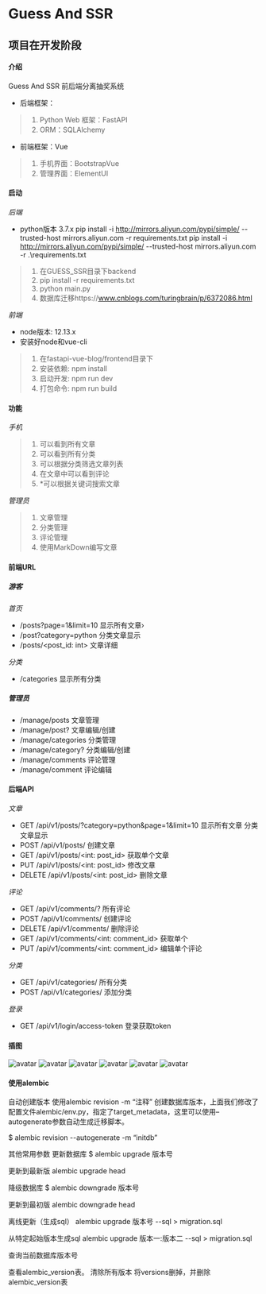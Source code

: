 # Guess And SSR

## 项目在开发阶段

#### 介绍
Guess And SSR
前后端分离抽奖系统
* 后端框架：
>1. Python Web 框架：FastAPI
>2. ORM：SQLAlchemy

* 前端框架：Vue
>1. 手机界面：BootstrapVue
>2. 管理界面：ElementUI

#### 启动 

*后端*

* python版本 3.7.x
pip install -i http://mirrors.aliyun.com/pypi/simple/ --trusted-host mirrors.aliyun.com -r requirements.txt
pip install -i http://mirrors.aliyun.com/pypi/simple/ --trusted-host mirrors.aliyun.com -r .\requirements.txt
>1. 在GUESS_SSR目录下backend
>2. pip install -r requirements.txt
>3. python main.py
>4. 数据库迁移https://www.cnblogs.com/turingbrain/p/6372086.html

*前端*

* node版本: 12.13.x
* 安装好node和vue-cli

>1.  在fastapi-vue-blog/frontend目录下
>2.  安装依赖: npm install
>3.  启动开发: npm run dev
>4.  打包命令: npm run build 


#### 功能

*手机*

>1. 可以看到所有文章
>2. 可以看到所有分类
>3. 可以根据分类筛选文章列表
>4. 在文章中可以看到评论
>5. *可以根据关键词搜索文章

*管理员*

>1. 文章管理
>2. 分类管理
>3. 评论管理
>4. 使用MarkDown编写文章

#### 前端URL

##### 游客

*首页*

* /posts?page=1&limit=10 显示所有文章›
* /post?category=python 分类文章显示
* /posts/<post_id: int> 文章详细

*分类*

* /categories 显示所有分类

##### 管理员

* /manage/posts       文章管理
* /manage/post?       文章编辑/创建
* /manage/categories  分类管理
* /manage/category?   分类编辑/创建
* /manage/comments    评论管理
* /manage/comment     评论编辑

#### 后端API

*文章*

* GET /api/v1/posts/?category=python&page=1&limit=10 显示所有文章 分类文章显示
* POST /api/v1/posts/                 创建文章
* GET /api/v1/posts/<int: post_id>    获取单个文章
* PUT /api/v1/posts/<int: post_id>    修改文章
* DELETE /api/v1/posts/<int: post_id> 删除文章

*评论*

* GET     /api/v1/comments/? 所有评论
* POST    /api/v1/comments/ 创建评论
* DELETE  /api/v1/comments/ 删除评论
* GET     /api/v1/comments/<int: comment_id> 获取单个
* PUT     /api/v1/comments/<int: comment_id> 编辑单个评论

*分类*

* GET     /api/v1/categories/ 所有分类
* POST    /api/v1/categories/ 添加分类

*登录*

* GET /api/v1/login/access-token 登录获取token

#### 插图

![avatar](./introduce/frontend_posts.jpg)
![avatar](./introduce/frontend_categories.jpg)
![avatar](./introduce/frontend_about.jpg)
![avatar](./introduce/frontend_post_create.png)
![avatar](./introduce/frontend_manage_categories.jpg)
![avatar](./introduce/backend_api_photo.png)

#### 使用alembic

自动创建版本
使用alembic revision -m “注释” 创建数据库版本，上面我们修改了配置文件alembic/env.py，指定了target_metadata，这里可以使用–autogenerate参数自动生成迁移脚本。

$ alembic revision --autogenerate -m “initdb”

其他常用参数
更新数据库
$ alembic upgrade 版本号

更新到最新版
alembic upgrade head

降级数据库
$ alembic downgrade 版本号

更新到最初版
alembic downgrade head

离线更新（生成sql）
alembic upgrade 版本号 --sql > migration.sql

从特定起始版本生成sql
alembic upgrade 版本一:版本二 --sql > migration.sql

查询当前数据库版本号

查看alembic_version表。
清除所有版本
将versions删掉，并删除alembic_version表
